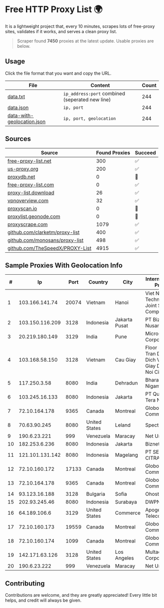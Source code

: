 
# Free HTTP Proxy List 🌍

It is a lightweight project that, every 10 minutes, scrapes lots of free-proxy sites, validates if it works, and serves a clean proxy list.


> Scraper found **7450** proxies at the latest update. Usable proxies are below.

## Usage

Click the file format that you want and copy the URL.


|File|Content|Count|
|----|-------|-----|
|[data.txt](https://raw.githubusercontent.com/themiralay/Proxy-List-World/master/data.txt)|`ip_address:port` combined (seperated new line)|244|
|[data.json](https://raw.githubusercontent.com/themiralay/Proxy-List-World/master/data.json)|`ip, port`|244|
|[data-with-geolocation.json](https://raw.githubusercontent.com/themiralay/Proxy-List-World/master/data-with-geolocation.json)|`ip, port, geolocation`|244|

## Sources

|Source|Found Proxies|Succeed|
|------|-------------|-------|
|[free-proxy-list.net](https://free-proxy-list.net)|300|✅|
|[us-proxy.org](https://www.us-proxy.org)|200|✅|
|[proxydb.net](http://proxydb.net)|0|🚫|
|[free-proxy-list.com](https://free-proxy-list.com/?page=&port=&type%5B%5D=http&type%5B%5D=https&up_time=0&search=Search)|0|✅|
|[proxy-list.download](https://www.proxy-list.download/HTTP)|26|✅|
|[vpnoverview.com](https://vpnoverview.com/privacy/anonymous-browsing/free-proxy-servers)|32|✅|
|[proxyscan.io](https://www.proxyscan.io)|0|🚫|
|[proxylist.geonode.com](https://proxylist.geonode.com/api/proxy-list?limit=300&page=1&sort_by=lastChecked&sort_type=desc&protocols=http,https)|0|🚫|
|[proxyscrape.com](https://api.proxyscrape.com/v2/?request=displayproxies&protocol=http&timeout=10000&country=all&ssl=all&anonymity=all)|1079|✅|
|[github.com/clarketm/proxy-list](https://raw.githubusercontent.com/clarketm/proxy-list/master/proxy-list-raw.txt)|400|✅|
|[github.com/monosans/proxy-list](https://raw.githubusercontent.com/monosans/proxy-list/main/proxies/http.txt)|498|✅|
|[github.com/TheSpeedX/PROXY-List](https://raw.githubusercontent.com/TheSpeedX/PROXY-List/master/http.txt)|4915|✅|


## Sample Proxies With Geolocation Info

|#|Ip|Port|Country|City|Internet Service Provider|
|-|--|----|-------|----|-------------------------|
|1|103.166.141.74|20074|Vietnam|Hanoi|Viet NAM Cloud Technology Joint Stock Company|
|2|103.150.116.209|3128|Indonesia|Jakarta Pusat|PT Biznet Gio Nusantara|
|3|20.219.180.149|3129|India|Pune|Microsoft Corporation|
|4|103.168.58.150|3128|Vietnam|Cau Giay|Floor 5, 255 Tran Dang Ninh, Dich Vong, Cau Giay District, Ha Noi City|
|5|117.250.3.58|8080|India|Dehradun|Bharat Sanchar Nigam Ltd|
|6|103.245.16.133|8080|Indonesia|Jakarta|PT Quantum Tera Network|
|7|72.10.164.178|9365|Canada|Montreal|GloboTech Communications|
|8|70.63.90.245|8080|United States|Leland|Spectrum|
|9|190.6.23.221|999|Venezuela|Maracay|Net Uno|
|10|182.253.6.236|8080|Indonesia|Jakarta|Biznet Networks|
|11|121.101.131.142|8080|Indonesia|Magelang|PT SELARAS CITRA TERABIT|
|12|72.10.160.172|17133|Canada|Montreal|GloboTech Communications|
|13|72.10.164.178|9365|Canada|Montreal|GloboTech Communications|
|14|93.123.16.188|3128|Bulgaria|Sofia|Ohost LLC|
|15|202.93.245.46|8080|Indonesia|Surabaya|DWPNAP|
|16|64.189.106.6|3129|United States|Commerce|Apogee Telecom Inc.|
|17|72.10.160.173|19559|Canada|Montreal|GloboTech Communications|
|18|72.10.160.174|1099|Canada|Montreal|GloboTech Communications|
|19|142.171.63.126|3128|United States|Los Angeles|Multacom Corporation|
|20|190.6.23.222|999|Venezuela|Maracay|Net Uno|



## Contributing

Contributions are welcome, and they are greatly appreciated! Every
little bit helps, and credit will always be given.

